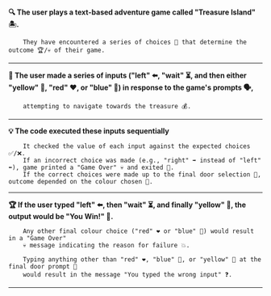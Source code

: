 **🔍 The user plays a text-based adventure game called "Treasure Island" 🏝️.**
      
        They have encountered a series of choices 🤔 that determine the outcome 🏆/💀 of their game.
________________________________________________________________________________________________________________________________________________________________________
**🎯 The user made a series of inputs ("left" ⬅️, "wait" ⏳, and then either "yellow" 💛, "red" ❤️, or "blue" 💙) in response to the game's prompts 🗣️,**
        
        attempting to navigate towards the treasure 💰.
_______________________________________________________________________________________________________________________________________________________________________
**💡 The code executed these inputs sequentially**
        
        It checked the value of each input against the expected choices ✅/❌. 
        If an incorrect choice was made (e.g., "right" ➡️ instead of "left" ⬅️), game printed a "Game Over" 💀 and exited 🚪. 
        If the correct choices were made up to the final door selection 🚪, outcome depended on the colour chosen 🎨.
________________________________________________________________________________________________________________________________________________________________________
**🏆  If the user typed "left" ⬅️, then "wait" ⏳, and finally "yellow" 💛, the output would be "You Win!" 🎉.**
        
        Any other final colour choice ("red" ❤️ or "blue" 💙) would result in a "Game Over" 
        💀 message indicating the reason for failure 💥. 
        
        Typing anything other than "red" ❤️, "blue" 💙, or "yellow" 💛 at the final door prompt 🚪 
        would result in the message "You typed the wrong input" ❓.
________________________________________________________________________________________________________________________________________________________________________
